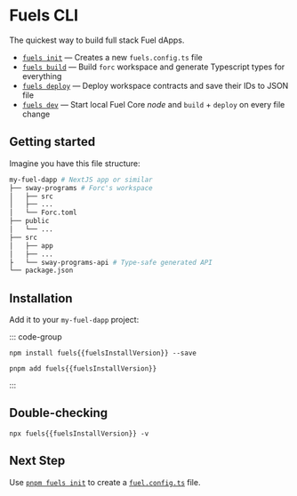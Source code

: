 <script setup>
  import { data } from '../../versions.data'
  const { fuelsInstallVersion } = data
</script>

# Fuels CLI

The quickest way to build full stack Fuel dApps.

- [`fuels init`](./commands.md#fuels-init) — Creates a new `fuels.config.ts` file
- [`fuels build`](./commands.md#fuels-build) — Build `forc` workspace and generate Typescript types for everything
- [`fuels deploy`](./commands.md#fuels-deploy) — Deploy workspace contracts and save their IDs to JSON file
- [`fuels dev`](./commands.md#fuels-dev) — Start local Fuel Core _node_ and `build` + `deploy` on every file change

## Getting started

Imagine you have this file structure:

```sh
my-fuel-dapp # NextJS app or similar
├── sway-programs # Forc's workspace
│   ├── src
│   ├── ...
│   └── Forc.toml
├── public
│   └── ...
├── src
│   ├── app
│   ├── ...
├   └── sway-programs-api # Type-safe generated API
└── package.json
```

## Installation

Add it to your `my-fuel-dapp` project:

::: code-group

```console-vue [npm]
npm install fuels{{fuelsInstallVersion}} --save
```

```console-vue [pnpm]
pnpm add fuels{{fuelsInstallVersion}}
```

:::

## Double-checking

```console-vue
npx fuels{{fuelsInstallVersion}} -v
```

## Next Step

Use [`pnpm fuels init`](./commands#init) to create a [`fuel.config.ts`](./config-file) file.
